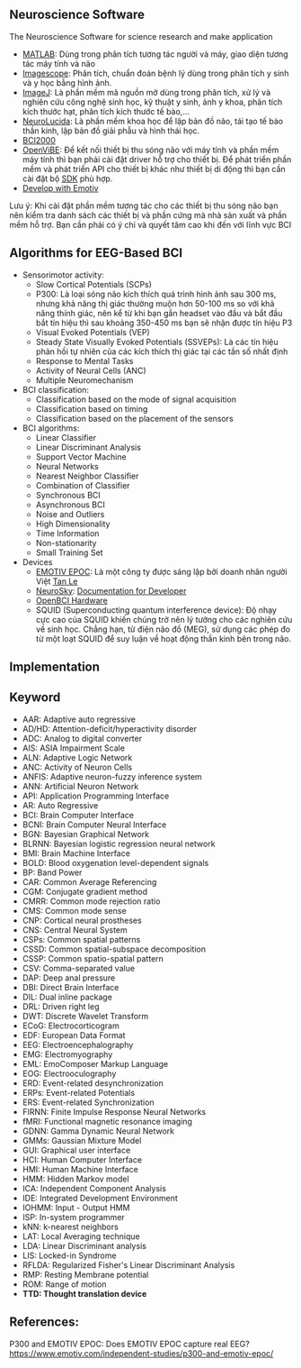 ## Neuroscience Software
The Neuroscience Software for science research and make application

+ [MATLAB](https://www.mathworks.com/products/matlab.html): Dùng trong phân tích tương tác người và máy, giao diện tương tác máy tính và não
+ [Imagescope](https://courses.nus.edu.sg/course/patngame/internet/User%20Guide/Aperio_ImageScope_User_Guide%20for%20Windows.pdf): Phân tích, chuẩn đoán bệnh lý dùng trong phân tích y sinh và y học bằng hình ảnh.
+ [ImageJ](https://imagej.nih.gov/ij/docs/concepts.html): Là phần mềm mã nguồn mở dùng trong phân tích, xử lý và nghiên cứu công nghệ sinh học, kỹ thuật y sinh, ảnh y khoa, phân tích kích thước hạt, phân tích kích thước tế bào,...
+ [NeuroLucida](https://www.mbfbioscience.com/neurolucida): Là phần mềm khoa học để lập bản đồ não, tái tạo tế bào thần kinh, lập bản đồ giải phẫu và hình thái học.
+ [BCI2000](https://www.bci2000.org/mediawiki/index.php/User_Tutorial:BCI2000_Tour#Starting_up_BCI2000)
+ [OpenViBE](http://openvibe.inria.fr/how-to-connect-emotiv-epoc-with-openvibe/): Để kết nối thiết bị thu sóng não với máy tính và phần mềm máy tính thì bạn phải cài đặt driver hỗ trợ cho thiết bị. Để phát triển phần mềm và phát triển API cho thiết bị khác như thiết bị di động thì bạn cần cài đặt bộ [SDK](https://emotiv.zendesk.com/hc/en-us) phù hợp. 
+ [Develop with Emotiv](https://www.emotiv.com/developer/)

Lưu ý: Khi cài đặt phần mềm tương tác cho các thiết bị thu sóng não bạn nên kiểm tra danh sách các thiết bị và phần cứng mà nhà sản xuất và phần mềm hỗ trợ. Bạn cần phải có ý chí và quyết tâm cao khi đến với lĩnh vực BCI

## Algorithms for EEG-Based BCI
+ Sensorimotor activity:
  + Slow Cortical Potentials (SCPs)
  + P300: Là loại sóng não kích thích quá trình hình ảnh sau 300 ms, nhưng khả năng thị giác thường muộn hơn 50-100 ms so với khả năng thính giác, nên kể từ khi bạn gắn headset vào đầu và bắt đầu bắt tín hiệu thì sau khoảng 350-450 ms bạn sẽ nhận được tín hiệu P3
  + Visual Evoked Potentials (VEP)
  + Steady State Visually Evoked Potentials (SSVEPs): Là các tín hiệu phản hồi tự nhiên của các kích thích thị giác tại các tần số nhất định 
  + Response to Mental Tasks
  + Activity of Neural Cells (ANC)
  + Multiple Neuromechanism 
+ BCI classification:
  + Classification based on the mode of signal acquisition 
  + Classification based on timing
  + Classification based on the placement of the sensors
+ BCI algorithms:
  + Linear Classifier
  + Linear Discriminant Analysis 
  + Support Vector Machine
  + Neural Networks
  + Nearest Neighbor Classifier
  + Combination of Classifier
  + Synchronous BCI
  + Asynchronous BCI
  + Noise and Outliers
  + High Dimensionality
  + Time Information 
  + Non-stationarity 
  + Small Training Set
+ Devices
  + [EMOTIV EPOC](https://www.emotiv.com/about-emotiv/): Là một công ty được sáng lập bởi doanh nhân người Việt [Tan Le](https://en.wikipedia.org/wiki/Tan_Le)
  + [NeuroSky](http://developer.neurosky.com/docs/doku.php?id=what_is_thinkgear): [Documentation for Developer](http://developer.neurosky.com/docs/doku.php?id=developer_tools_2.5_development_guide)
  + [OpenBCI Hardware](http://docs.openbci.com/Hardware/01-OpenBCI_Hardware)
  + SQUID (Superconducting quantum interference device): Độ nhạy cực cao của SQUID khiến chúng trở nên lý tưởng cho các nghiên cứu về sinh học. Chẳng hạn, từ điện não đồ (MEG), sử dụng các phép đo từ một loạt SQUID để suy luận về hoạt động thần kinh bên trong não. 
## Implementation
## Keyword 
+ AAR: Adaptive auto regressive 
+ AD/HD: Attention-deficit/hyperactivity disorder 
+ ADC: Analog to digital converter 
+ AIS: ASIA Impairment Scale
+ ALN: Adaptive Logic Network
+ ANC: Activity of Neuron Cells
+ ANFIS: Adaptive neuron-fuzzy inference system 
+ ANN: Artificial Neuron Network 
+ API: Application Programming Interface
+ AR: Auto Regressive
+ BCI: Brain Computer Interface
+ BCNI: Brain Computer Neural Interface 
+ BGN: Bayesian Graphical Network
+ BLRNN: Bayesian logistic regression neural network 
+ BMI: Brain Machine Interface
+ BOLD: Blood oxygenation level-dependent signals
+ BP: Band Power 
+ CAR: Common Average Referencing 
+ CGM: Conjugate gradient method
+ CMRR: Common mode rejection ratio
+ CMS: Common mode sense
+ CNP: Cortical neural prostheses
+ CNS: Central Neural System 
+ CSPs: Common spatial patterns
+ CSSD: Common spatial-subspace decomposition 
+ CSSP: Common spatio-spatial pattern
+ CSV: Comma-separated value
+ DAP: Deep anal pressure
+ DBI: Direct Brain Interface
+ DIL: Dual inline package
+ DRL: Driven right leg
+ DWT: Discrete Wavelet Transform  
+ ECoG: Electrocorticogram
+ EDF: European Data Format 
+ EEG: Electroencephalography
+ EMG: Electromyography
+ EML: EmoComposer Markup Language
+ EOG: Electrooculography
+ ERD: Event-related desynchronization
+ ERPs: Event-related Potentials
+ ERS: Event-related Synchronization
+ FIRNN: Finite Impulse Response Neural Networks
+ fMRI: Functional magnetic resonance imaging
+ GDNN: Gamma Dynamic Neural Network
+ GMMs: Gaussian Mixture Model
+ GUI: Graphical user interface 
+ HCI: Human Computer Interface
+ HMI: Human Machine Interface
+ HMM: Hidden Markov model
+ ICA: Independent Component Analysis
+ IDE: Integrated Development Environment
+ IOHMM: Input - Output HMM
+ ISP: In-system programmer
+ kNN: k-nearest neighbors
+ LAT: Local Averaging technique
+ LDA: Linear Discriminant analysis
+ LIS: Locked-in Syndrome 
+ RFLDA: Regularized Fisher's Linear Discriminant Analysis 
+ RMP: Resting Membrane potential
+ ROM: Range of motion 
+ **TTD: Thought translation device**

## References:
P300 and EMOTIV EPOC: Does EMOTIV EPOC capture real EEG? https://www.emotiv.com/independent-studies/p300-and-emotiv-epoc/
